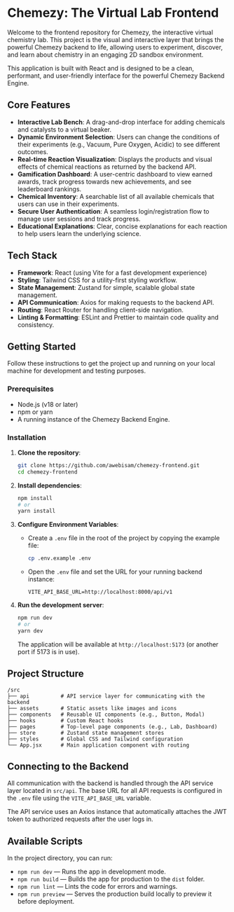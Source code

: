 # Chemezy: The Virtual Lab Frontend

Welcome to the frontend repository for Chemezy, the interactive virtual chemistry lab. This project is the visual and interactive layer that brings the powerful Chemezy backend to life, allowing users to experiment, discover, and learn about chemistry in an engaging 2D sandbox environment.

This application is built with React and is designed to be a clean, performant, and user-friendly interface for the powerful Chemezy Backend Engine.

## Core Features

- **Interactive Lab Bench**: A drag-and-drop interface for adding chemicals and catalysts to a virtual beaker.
- **Dynamic Environment Selection**: Users can change the conditions of their experiments (e.g., Vacuum, Pure Oxygen, Acidic) to see different outcomes.
- **Real-time Reaction Visualization**: Displays the products and visual effects of chemical reactions as returned by the backend API.
- **Gamification Dashboard**: A user-centric dashboard to view earned awards, track progress towards new achievements, and see leaderboard rankings.
- **Chemical Inventory**: A searchable list of all available chemicals that users can use in their experiments.
- **Secure User Authentication**: A seamless login/registration flow to manage user sessions and track progress.
- **Educational Explanations**: Clear, concise explanations for each reaction to help users learn the underlying science.

## Tech Stack

- **Framework**: React (using Vite for a fast development experience)
- **Styling**: Tailwind CSS for a utility-first styling workflow.
- **State Management**: Zustand for simple, scalable global state management.
- **API Communication**: Axios for making requests to the backend API.
- **Routing**: React Router for handling client-side navigation.
- **Linting & Formatting**: ESLint and Prettier to maintain code quality and consistency.

## Getting Started

Follow these instructions to get the project up and running on your local machine for development and testing purposes.

### Prerequisites

- Node.js (v18 or later)
- npm or yarn
- A running instance of the Chemezy Backend Engine.

### Installation

1. **Clone the repository**:
   ```bash
   git clone https://github.com/awebisam/chemezy-frontend.git
   cd chemezy-frontend
    ```

2. **Install dependencies**:

   ```bash
   npm install
   # or
   yarn install
   ```

3. **Configure Environment Variables**:

   * Create a `.env` file in the root of the project by copying the example file:

     ```bash
     cp .env.example .env
     ```

   * Open the `.env` file and set the URL for your running backend instance:

     ```
     VITE_API_BASE_URL=http://localhost:8000/api/v1
     ```

4. **Run the development server**:

   ```bash
   npm run dev
   # or
   yarn dev
   ```

   The application will be available at `http://localhost:5173` (or another port if 5173 is in use).

## Project Structure

```
/src
├── api          # API service layer for communicating with the backend
├── assets       # Static assets like images and icons
├── components   # Reusable UI components (e.g., Button, Modal)
├── hooks        # Custom React hooks
├── pages        # Top-level page components (e.g., Lab, Dashboard)
├── store        # Zustand state management stores
├── styles       # Global CSS and Tailwind configuration
└── App.jsx      # Main application component with routing
```

## Connecting to the Backend

All communication with the backend is handled through the API service layer located in `src/api`. The base URL for all API requests is configured in the `.env` file using the `VITE_API_BASE_URL` variable.

The API service uses an Axios instance that automatically attaches the JWT token to authorized requests after the user logs in.

## Available Scripts

In the project directory, you can run:

* `npm run dev` — Runs the app in development mode.
* `npm run build` — Builds the app for production to the `dist` folder.
* `npm run lint` — Lints the code for errors and warnings.
* `npm run preview` — Serves the production build locally to preview it before deployment.
